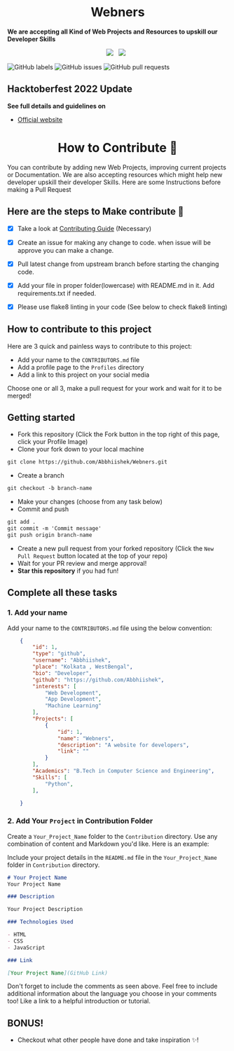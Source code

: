 <h1 align=center>Webners</h1>

**We are accepting all Kind of Web Projects and Resources to upskill our  Developer Skills**



<p align="center">
  <a href="#"><img src="https://forthebadge.com/images/badges/built-with-love.svg" /></a>&nbsp;&nbsp;
  <a href="#"><img src="https://forthebadge.com/images/badges/built-by-developers.svg" /></a>&nbsp;&nbsp;
  
  ![GitHub labels](https://img.shields.io/github/labels/Abbhiishek/Webners/Hacktoberfest?style=for-the-badge)
  ![GitHub issues](https://img.shields.io/github/issues/Abbhiishek/Webners?style=for-the-badge)
  ![GitHub pull requests](https://img.shields.io/github/issues-pr-raw/Abbhiishek/Webners?style=for-the-badge)
</p>

## Hacktoberfest 2022 Update

**See full details and guidelines on** 
  * [Official website](https://hacktoberfest.digitalocean.com/)


<h1 align=center> How to Contribute 🤔 </h1>

You can contribute by adding new Web Projects, improving current projects or Documentation. We are also accepting resources which might help new developer upskill their developer Skills. Here are some Instructions before making a Pull Request

## Here are the steps to Make contribute 👣

- [x] Take a look at [Contributing Guide](https://github.com/Abbhiishek/Webners/blob/main/CONTRIBUTING.md) (Necessary)
- [x] Create an issue for making any change to code. when issue will be approve you can make a change.
- [x] Pull latest change from upstream branch before starting the changing code.
- [x] Add your file in proper folder(lowercase) with README.md in it. Add requirements.txt if needed.
- [x] Please use flake8 linting in your code (See below to check flake8 linting)


## How to contribute to this project
Here are 3 quick and painless ways to contribute to this project:

* Add your name to the `CONTRIBUTORS.md` file
* Add a profile page to the `Profiles` directory
* Add a link to this project on your social media

Choose one or all 3, make a pull request for your work and wait for it to be merged!

## Getting started
* Fork this repository (Click the Fork button in the top right of this page, click your Profile Image)
* Clone your fork down to your local machine

```markdown
git clone https://github.com/Abbhiishek/Webners.git
```

* Create a branch

```markdown
git checkout -b branch-name
```

* Make your changes (choose from any task below)
* Commit and push

```markdown
git add .
git commit -m 'Commit message'
git push origin branch-name
```

* Create a new pull request from your forked repository (Click the `New Pull Request` button located at the top of your repo)
* Wait for your PR review and merge approval!
* __Star this repository__ if you had fun!

## Complete all these tasks
### 1. Add your name
Add your name to the `CONTRIBUTORS.md` file using the below convention:

```json
    {
        "id": 1,
        "type": "github",
        "username": "Abbhiishek",
        "place": "Kolkata , WestBengal",
        "bio": "Developer",
        "github": "https://github.com/Abbhiishek",
        "interests": [
            "Web Development",
            "App Development",
            "Machine Learning"
        ],
        "Projects": [
            {
                "id": 1,
                "name": "Webners",
                "description": "A website for developers",
                "link": ""
            }
        ],
        "Academics": "B.Tech in Computer Science and Engineering",
        "Skills": [
            "Python",
        ],

    }
```


### 2. Add Your `Project` in Contribution Folder

Create a `Your_Project_Name` folder to the `Contribution` directory. Use any combination of content and Markdown you'd like. Here is an example:


Include your project details in the `README.md` file in the `Your_Project_Name` folder in `Contribution` directory.

```markdown
# Your Project Name
Your Project Name

### Description

Your Project Description

### Technologies Used

- HTML
- CSS
- JavaScript

### Link

[Your Project Name](GitHub Link)
```

Don't forget to include the comments as seen above. Feel free to include additional information about the language you choose in your comments too! Like a link to a helpful introduction or tutorial. 


## BONUS!
* Checkout what other people have done and take inspiration ✨!
